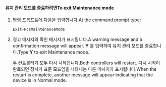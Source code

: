 <!--author=SharS last changed: 9/17/15-->

#### <a name="to-exit-maintenance-mode"></a><span data-ttu-id="bdd77-101">유지 관리 모드를 종료하려면</span><span class="sxs-lookup"><span data-stu-id="bdd77-101">To exit Maintenance mode</span></span>
1. <span data-ttu-id="bdd77-102">명령 프롬프트에 다음을 입력합니다.</span><span class="sxs-lookup"><span data-stu-id="bdd77-102">At the command prompt type:</span></span>
   
     `Exit-HcsMaintenanceMode`
2. <span data-ttu-id="bdd77-103">경고 메시지와 확인 메시지가 표시됩니다.</span><span class="sxs-lookup"><span data-stu-id="bdd77-103">A warning message and a confirmation message will appear.</span></span> <span data-ttu-id="bdd77-104">**Y** 를 입력하여 유지 관리 모드를 종료합니다.</span><span class="sxs-lookup"><span data-stu-id="bdd77-104">Type **Y** to exit Maintenance mode.</span></span>
   
    <span data-ttu-id="bdd77-105">두 컨트롤러가 모두 다시 시작됩니다.</span><span class="sxs-lookup"><span data-stu-id="bdd77-105">Both controllers will restart.</span></span> <span data-ttu-id="bdd77-106">다시 시작이 완료되면 장치가 표준 모드임을 나타내는 다른 메시지가 표시됩니다.</span><span class="sxs-lookup"><span data-stu-id="bdd77-106">When the restart is complete, another message will appear indicating that the device is in Normal mode.</span></span>

